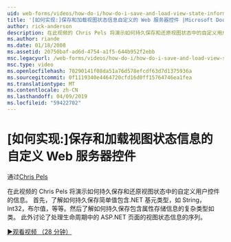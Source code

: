 ```yaml
---
uid: web-forms/videos/how-do-i/how-do-i-save-and-load-view-state-information-for-a-custom-web-server-control
title: '[如何实现:]保存和加载视图状态信息自定义的 Web 服务器控件 |Microsoft Docs'
author: rick-anderson
description: 在此视频的 Chris Pels 将演示如何持久保存和还原视图状态中的自定义用户控件的信息。 首先，了解如何持久保存简单值...
ms.author: riande
ms.date: 01/18/2008
ms.assetid: 20750baf-ad6d-4754-a1f5-644b952f2ebb
msc.legacyurl: /web-forms/videos/how-do-i/how-do-i-save-and-load-view-state-information-for-a-custom-web-server-control
msc.type: video
ms.openlocfilehash: 70290141f08da51a76d578efcdf63d7d1375936a
ms.sourcegitcommit: 0f1119340e4464720cfd16d0ff15764746ea1fea
ms.translationtype: MT
ms.contentlocale: zh-CN
ms.lasthandoff: 04/09/2019
ms.locfileid: "59422702"
---
```

# <a name="how-do-i-save-and-load-view-state-information-for-a-custom-web-server-control"></a>[如何实现:]保存和加载视图状态信息的自定义 Web 服务器控件

通过[Chris Pels](https://twitter.com/chrispels)

在此视频的 Chris Pels 将演示如何持久保存和还原视图状态中的自定义用户控件的信息。 首先，了解如何持久保存简单值包含.NET 基元类型，如 String，Int32，布尔值，等等。然后了解如何持久保存包含属性存储信息的复杂类型如类。 此外讨论了处理生命周期中的 ASP.NET 页面的视图状态信息的序列。

[&#9654;观看视频 （28 分钟）](https://channel9.msdn.com/Blogs/ASP-NET-Site-Videos/how-do-i-save-and-load-view-state-information-for-a-custom-web-server-control)
